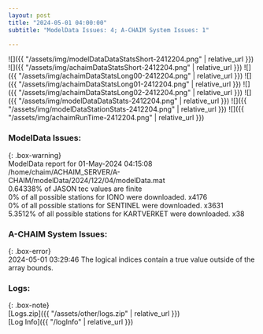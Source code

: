 ```yaml
---
layout: post
title: "2024-05-01 04:00:00"
subtitle: "ModelData Issues: 4; A-CHAIM System Issues: 1"

---
```


![]({{ "/assets/img/modelDataDataStatsShort-2412204.png" | relative_url }})
![]({{ "/assets/img/achaimDataStatsShort-2412204.png" | relative_url }})
![]({{ "/assets/img/achaimDataStatsLong00-2412204.png" | relative_url }})
![]({{ "/assets/img/achaimDataStatsLong01-2412204.png" | relative_url }})
![]({{ "/assets/img/achaimDataStatsLong02-2412204.png" | relative_url }})
![]({{ "/assets/img/modelDataDataStats-2412204.png" | relative_url }})
![]({{ "/assets/img/modelDataStationStats-2412204.png" | relative_url }})
![]({{ "/assets/img/achaimRunTime-2412204.png" | relative_url }})


### ModelData Issues:  
  
{: .box-warning}  
 ModelData report for 01-May-2024 04:15:08   
 /home/chaim/ACHAIM_SERVER/A-CHAIM/modelData/2024/122/04/modelData.mat   
 0.64338% of JASON tec values are finite   
 0% of all possible stations for IONO were downloaded. x4176   
 0% of all possible stations for SENTINEL were downloaded. x3631   
 5.3512% of all possible stations for KARTVERKET were downloaded. x38   
  
### A-CHAIM System Issues:  
  
{: .box-error}  
2024-05-01 03:29:46 The logical indices contain a true value outside of the array bounds.  

### Logs:  
  
{: .box-note}  
[Logs.zip]({{ "/assets/other/logs.zip" | relative_url }})  
[Log Info]({{ "/logInfo" | relative_url }})  
